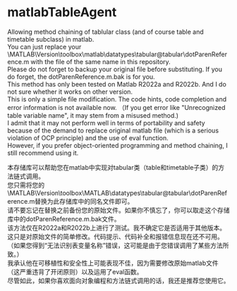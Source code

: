 # matlabTableAgent
Allowing method chaining of tablular class (and of course table and timetable subclass) in matlab.  
You can just replace your \MATLAB\Version\toolbox\matlab\datatypes\tabular\@tabular\dotParenReference.m with the file of the same name in this repository.  
Please do not forget to backup your original file before substituting. If you do forget, the dotParenReference.m.bak is for you.  
This method has only been tested on Matlab R2022a and R2022b. And I do not sure whether it works on other version.  
This is only a simple file modification. The code hints, code completion and error information is not available now. （If you get error like "Unrecognized table variable name", it may stem from a misused method.)  
I admit that it may not perform well in terms of portability and safety because of the demand to replace original matlab file (which is a serious violation of OCP principle) and the use of eval function.  
However, if you prefer object-oriented programming and method chaining, I still recommend using it.  

本存储库可以帮助您在matlab中实现对tabular类（table和timetable子类）的方法链式调用。  
您只需将您的\MATLAB\Version\toolbox\MATLAB\datatypes\tabular\@tabular\dotParenReference.m替换为此存储库中的同名文件即可。  
请不要忘记在替换之前备份您的原始文件。如果你不慎忘了，你可以取走这个存储库中的dotParenReference.m.bak文件。  
该方法仅在R2022a和R2022b上进行了测试。我不确定它是否适用于其他版本。  
这只是对原始文件的简单修改。代码提示、代码补全和报错信息现在还不可用。（如果您得到“无法识别表变量名称”错误，这可能是由于您错误调用了某些方法所致。）  
我承认他在可移植性和安全性上可能表现不佳，因为需要修改原始matlab文件（这严重违背了开闭原则）以及运用了eval函数。  
尽管如此，如果你喜欢面向对象编程和方法链式调用的话，我还是推荐您使用它。  
